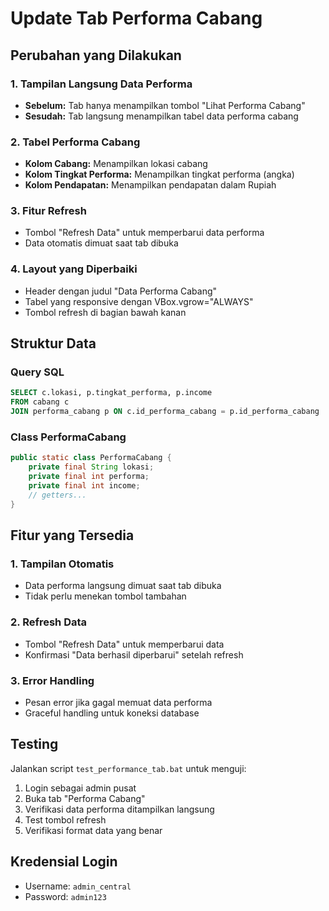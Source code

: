 # Update Tab Performa Cabang

## Perubahan yang Dilakukan

### 1. Tampilan Langsung Data Performa
- **Sebelum:** Tab hanya menampilkan tombol "Lihat Performa Cabang"
- **Sesudah:** Tab langsung menampilkan tabel data performa cabang

### 2. Tabel Performa Cabang
- **Kolom Cabang:** Menampilkan lokasi cabang
- **Kolom Tingkat Performa:** Menampilkan tingkat performa (angka)
- **Kolom Pendapatan:** Menampilkan pendapatan dalam Rupiah

### 3. Fitur Refresh
- Tombol "Refresh Data" untuk memperbarui data performa
- Data otomatis dimuat saat tab dibuka

### 4. Layout yang Diperbaiki
- Header dengan judul "Data Performa Cabang"
- Tabel yang responsive dengan VBox.vgrow="ALWAYS"
- Tombol refresh di bagian bawah kanan

## Struktur Data

### Query SQL
```sql
SELECT c.lokasi, p.tingkat_performa, p.income
FROM cabang c
JOIN performa_cabang p ON c.id_performa_cabang = p.id_performa_cabang
```

### Class PerformaCabang
```java
public static class PerformaCabang {
    private final String lokasi;
    private final int performa;
    private final int income;
    // getters...
}
```

## Fitur yang Tersedia

### 1. Tampilan Otomatis
- Data performa langsung dimuat saat tab dibuka
- Tidak perlu menekan tombol tambahan

### 2. Refresh Data
- Tombol "Refresh Data" untuk memperbarui data
- Konfirmasi "Data berhasil diperbarui" setelah refresh

### 3. Error Handling
- Pesan error jika gagal memuat data performa
- Graceful handling untuk koneksi database

## Testing

Jalankan script `test_performance_tab.bat` untuk menguji:
1. Login sebagai admin pusat
2. Buka tab "Performa Cabang"
3. Verifikasi data performa ditampilkan langsung
4. Test tombol refresh
5. Verifikasi format data yang benar

## Kredensial Login
- Username: `admin_central`
- Password: `admin123` 